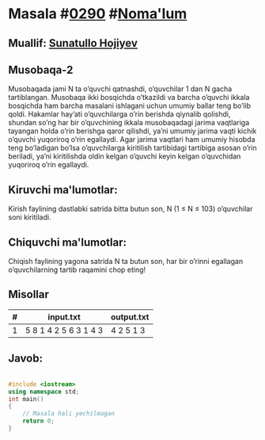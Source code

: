 
<h1>Masala #<a href="https://robocontest.uz/tasks/0290">0290</a> #<a href="https://robocontest.uz/tasks?category=1">Noma'lum</a></h1>
<h2> Muallif: <a href="https://robocontest.uz/profile/sunnat">Sunatullo Hojiyev</a></h2>
<h2>Musobaqa-2</h2>
<p>Musobaqada jami N ta o’quvchi qatnashdi, o’quvchilar 1 dan N gacha tartiblangan. Musobaqa ikki bosqichda o’tkazildi va barcha o’quvchi ikkala bosqichda ham barcha masalani ishlagani uchun umumiy ballar teng bo’lib qoldi. Hakamlar hay’ati o’quvchilarga o’rin berishda qiynalib qolishdi, shundan so’ng har bir o’quvchining ikkala musobaqadagi jarima vaqtlariga tayangan holda o’rin berishga qaror qilishdi, ya’ni umumiy jarima vaqti kichik o’quvchi yuqoriroq o’rin egallaydi. Agar jarima vaqtlari ham umumiy hisobda teng bo’ladigan bo’lsa o’quvchilarga kiritilish tartibidagi tartibiga asosan o’rin beriladi, ya’ni kiritilishda oldin kelgan o’quvchi keyin kelgan o’quvchidan yuqoriroq o’rin egallaydi.</p>
<h2>Kiruvchi ma'lumotlar:</h2>
<p>Kirish faylining dastlabki satrida bitta butun son, N (1 ≤ N ≤ 103) o’quvchilar soni kiritiladi.</p>
<h2>Chiquvchi ma'lumotlar:</h2>
<p>Chiqish faylining yagona satrida N ta butun son, har bir o’rinni egallagan o’quvchilarning tartib raqamini chop eting!</p>
<h2>Misollar</h2>
<table>
    <thead>
        <tr>
            <th>#</th>
            <th>input.txt</th>
            <th>output.txt</th>
        </tr>
    </thead>
    <tbody>
            <tr>
                <td>1</td>
                <td>5
8 1
4 2
5 6
3 1
4 3</td>
                <td>4 2 5 1 3</td>
            </tr>
    </tbody>
    </table>
    
<h2>Javob:</h2>

######
```cpp
#include <iostream>
using namespace std;
int main()
{
    // Masala hali yechilmagan
    return 0;
}
```
